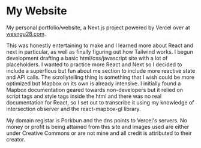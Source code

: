 # My Website

My personal portfolio/website, a Next.js project powered by Vercel over at [wesngu28.com](https://wesngu28.com). 

This was honestly entertaining to make and I learned more about React and next in particular, as well as finally figuring out how Tailwind works. I begun development drafting a basic html/css/javascript site with a lot of placeholders. I wanted to practice more React and Next so I decided to include a superflous but fun about me section to include more reactive state and API calls. The scrollytelling thing is something that I wish could be more optimized but Mapbox on its own is already intensive. I initially found a Mapbox documentation geared towards non-developers but it relied on script tags and style tags inside the html and there was no real documentation for React, so I set out to transcribe it using my knowledge of intersection observer and the react-mapbox-gl library.

My domain registar is Porkbun and the dns points to Vercel's servers. No money or profit is being attained from this site and images used are either under Creative Commons or are not mine and all credit is attributed to their creator.